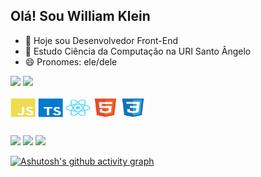 ## Olá! Sou William Klein

- 🔭 Hoje sou Desenvolvedor Front-End
- 🌱 Estudo Ciência da Computação na URI Santo Ângelo
- 😄 Pronomes: ele/dele

<div>
<img height="180em" src="https://github-readme-stats.vercel.app/api?username=William-Klein7&show_icons=true&theme=transparent"/>
<img height="180em" src="https://github-readme-stats.vercel.app/api/top-langs/?username=William-Klein7&layout=compact&theme=transparent"/>
</div>

<div style="display: inline_block"><br>
  <img align="center" alt="Js" height="30" width="40" src="https://raw.githubusercontent.com/devicons/devicon/master/icons/javascript/javascript-plain.svg">
  <img align="center" alt="Ts" height="30" width="40" src="https://raw.githubusercontent.com/devicons/devicon/master/icons/typescript/typescript-plain.svg">
  <img align="center" alt="React" height="30" width="40" src="https://raw.githubusercontent.com/devicons/devicon/master/icons/react/react-original.svg">
  <img align="center" alt="HTML" height="30" width="40" src="https://raw.githubusercontent.com/devicons/devicon/master/icons/html5/html5-original.svg">
  <img align="center" alt="CSS" height="30" width="40" src="https://raw.githubusercontent.com/devicons/devicon/master/icons/css3/css3-original.svg">
</div>
  
  ##

  <div> 
  <a href="https://instagram.com/williamklein7" target="_blank"><img src="https://img.shields.io/badge/-Instagram-%23E4405F?style=for-the-badge&logo=instagram&logoColor=white" ></a>
  <a href = "mailto:williamklein08@gmail.com" target="_blank"><img src="https://img.shields.io/badge/-Gmail-%23333?style=for-the-badge&logo=gmail&logoColor=white" ></a>
  <a href="https://www.linkedin.com/in/william-teuschel-klein-15863020b" target="_blank"><img src="https://img.shields.io/badge/-LinkedIn-%230077B5?style=for-the-badge&logo=linkedin&logoColor=white"></a> 

</div>

[![Ashutosh's github activity graph](https://github-readme-activity-graph.vercel.app/graph?username=William-Klein7&bg_color=transparent&color=001eff&line=00ffee&point=001eff&area=true&hide_border=true)](https://github.com/ashutosh00710/github-readme-activity-graph)
